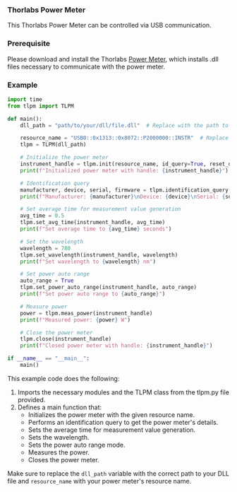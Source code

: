 ### **Thorlabs Power Meter**
This Thorlabs Power Meter can be controlled via USB communication.

### **Prerequisite**
Please download and install the Thorlabs [Power Meter](https://www.thorlabs.com/software_pages/ViewSoftwarePage.cfm?Code=PM100x), which installs .dll files necessary to communicate with the power meter.

### **Example**

```python
import time
from tlpm import TLPM

def main():
    dll_path = "path/to/your/dll/file.dll"  # Replace with the path to your DLL file. TLPM_64.dll for 64-bit system and TLPM_32.dll for 32-bit system.

    resource_name = "USB0::0x1313::0x8072::P2000000::INSTR"  # Replace with your power meter's resource name
    tlpm = TLPM(dll_path)

    # Initialize the power meter
    instrument_handle = tlpm.init(resource_name, id_query=True, reset_device=True)
    print(f"Initialized power meter with handle: {instrument_handle}")

    # Identification query
    manufacturer, device, serial, firmware = tlpm.identification_query(instrument_handle)
    print(f"Manufacturer: {manufacturer}\nDevice: {device}\nSerial: {serial}\nFirmware: {firmware}")

    # Set average time for measurement value generation
    avg_time = 0.5
    tlpm.set_avg_time(instrument_handle, avg_time)
    print(f"Set average time to {avg_time} seconds")

    # Set the wavelength
    wavelength = 780
    tlpm.set_wavelength(instrument_handle, wavelength)
    print(f"Set wavelength to {wavelength} nm")

    # Set power auto range
    auto_range = True
    tlpm.set_power_auto_range(instrument_handle, auto_range)
    print(f"Set power auto range to {auto_range}")

    # Measure power
    power = tlpm.meas_power(instrument_handle)
    print(f"Measured power: {power} W")

    # Close the power meter
    tlpm.close(instrument_handle)
    print(f"Closed power meter with handle: {instrument_handle}")

if __name__ == "__main__":
    main()
```

This example code does the following:

1. Imports the necessary modules and the TLPM class from the tlpm.py file provided.
2. Defines a main function that:
    - Initializes the power meter with the given resource name.
    - Performs an identification query to get the power meter's details.
    - Sets the average time for measurement value generation.
    - Sets the wavelength.
    - Sets the power auto range mode.
    - Measures the power.
    - Closes the power meter.

Make sure to replace the `dll_path` variable with the correct path to your DLL file and `resource_name` with your power meter's resource name.


